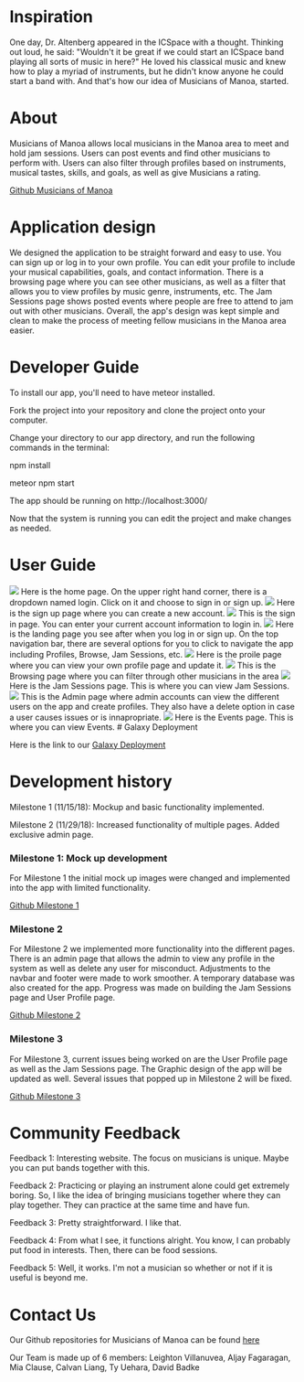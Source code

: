 # Inspiration

One day, Dr. Altenberg appeared in the ICSpace with a thought.  Thinking out loud, he said: "Wouldn't it be great if we could start an ICSpace band playing all sorts of music in here?"  He loved his classical music and knew how to play a myriad of instruments, but he didn't know anyone he could start a band with. And that's how our idea of Musicians of Manoa, started.

# About

Musicians of Manoa allows local musicians in the Manoa area to meet and hold jam sessions.  Users can post events and find other musicians to perform with.  Users can also filter through profiles based on instruments, musical tastes, skills, and goals, as well as give Musicians a rating.
 
 [Github Musicians of Manoa](https://github.com/musiciansofmanoa)

# Application design

We designed the application to be straight forward and easy to use. You can sign up or log in to your own profile. You can edit your profile to include your musical capabilities, goals, and contact information. There is a browsing page where you can see other musicians, as well as a filter that allows you to view profiles by music genre, instruments, etc. The Jam Sessions page shows posted events where people are free to attend to jam out with other musicians. Overall, the app's design was kept simple and clean to make the process of meeting fellow musicians in the Manoa area easier.  

# Developer Guide
To install our app, you'll need to have meteor installed. 

Fork the project into your repository and clone the project onto your computer. 

Change your directory to our app directory, and run the following commands in the terminal: 

npm install

meteor npm start

The app should be running on http://localhost:3000/

Now that the system is running you can edit the project and make changes as needed.  

# User Guide

<img src="../images/m3landing.PNG"> 
Here is the home page. On the upper right hand corner, there is a dropdown named login. Click on it and choose to sign in or sign up.

<img src="../images/m3signup.PNG">
Here is the sign up page where you can create a new account. 

<img src="../images/m3signin.PNG">
This is the sign in page. You can enter your current account information to login in.

<img src="../images/m3home.PNG">
Here is the landing page you see after when you log in or sign up. On the top navigation bar, there are several options for you to click to navigate the app including Profiles, Browse, Jam Sessions, etc.

<img src="../images/m3profile.PNG">
Here is the proile page where you can view your own profile page and update it.

<img src="../images/m3browse.PNG"> 
This is the Browsing page where you can filter through other musicians in the area

<img src="../images/m3jam.PNG"> 
Here is the Jam Sessions page. This is where you can view Jam Sessions. 

<img src="../images/m3admin.PNG"> 
This is the Admin page where admin accounts can view the different users on the app and create profiles. They also have a delete option in case a user causes issues or is innapropriate.

<img src="../images/m3events.PNG"> 
Here is the Events page. This is where you can view Events.
# Galaxy Deployment

Here is the link to our [Galaxy Deployment](http://musiciansofmanoa.meteorapp.com/#/)

# Development history

Milestone 1 (11/15/18): Mockup and basic functionality implemented.

Milestone 2 (11/29/18): Increased functionality of multiple pages. Added exclusive admin page.

### Milestone 1: Mock up development

For Milestone 1 the initial mock up images were changed and implemented into the app with limited functionality. 

[Github Milestone 1](https://github.com/musiciansofmanoa/musiciansofmanoa/projects/2) 

### Milestone 2

For Milestone 2 we implemented more functionality into the different pages.  There is an admin page that allows the admin to view any profile in the system as well as delete any user for misconduct.  Adjustments to the navbar and footer were made to work smoother.  A temporary database was also created for the app.  Progress was made on building the Jam Sessions page and User Profile page.  

[Github Milestone 2](https://github.com/musiciansofmanoa/musiciansofmanoa/projects/3)

### Milestone 3

For Milestone 3, current issues being worked on are the User Profile page as well as the Jam Sessions page.  The Graphic design of the app will be updated as well. Several issues that popped up in Milestone 2 will be fixed. 

[Github Milestone 3](https://github.com/musiciansofmanoa/musiciansofmanoa/projects/4)

# Community Feedback

Feedback 1: Interesting website. The focus on musicians is unique. Maybe you can put bands together with this.

Feedback 2: Practicing or playing an instrument alone could get extremely boring. So, I like the idea of bringing musicians together                 where they can play together. They can practice at the same time and have fun. 

Feedback 3: Pretty straightforward. I like that.

Feedback 4: From what I see, it functions alright. You know, I can probably put food in interests. Then, there can be food sessions.

Feedback 5: Well, it works. I'm not a musician so whether or not if it is useful is beyond me.

# Contact Us 

Our Github repositories for Musicians of Manoa can be found [here](https://github.com/musiciansofmanoa)

Our Team is made up of 6 members:
Leighton Villanuvea, 
Aljay Fagaragan, 
Mia Clause, 
Calvan Liang, 
Ty Uehara, 
David Badke 
